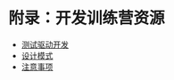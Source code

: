 # 附录：开发训练营资源

  * [测试驱动开发](./A_1_TDD.md)
  * [设计模式](./A_2_design_patterns.md)
  * [注意事项](./A_3_precautions.md)